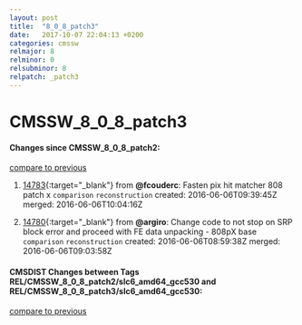 ```yaml
---
layout: post
title:  "8_0_8_patch3"
date:   2017-10-07 22:04:13 +0200
categories: cmssw
relmajor: 8
relminor: 0
relsubminor: 8
relpatch: _patch3
---
```


# CMSSW_8_0_8_patch3
#### Changes since CMSSW_8_0_8_patch2:

[compare to previous](https://github.com/cms-sw/cmssw/compare/CMSSW_8_0_8_patch2...CMSSW_8_0_8_patch3)



1. [14783](http://github.com/cms-sw/cmssw/pull/14783){:target="_blank"}  from **@fcouderc**: Fasten pix hit matcher 808 patch x `comparison`  `reconstruction`  created: 2016-06-06T09:39:45Z merged: 2016-06-06T10:04:16Z

1. [14780](http://github.com/cms-sw/cmssw/pull/14780){:target="_blank"}  from **@argiro**: Change code to not stop on SRP block error and proceed with FE data unpacking - 808pX base `comparison`  `reconstruction`  created: 2016-06-06T08:59:38Z merged: 2016-06-06T09:03:58Z

#### CMSDIST Changes between Tags REL/CMSSW_8_0_8_patch2/slc6_amd64_gcc530 and REL/CMSSW_8_0_8_patch3/slc6_amd64_gcc530:

[compare to previous](https://github.com/cms-sw/cmsdist/compare/REL/CMSSW_8_0_8_patch2/slc6_amd64_gcc530...REL/CMSSW_8_0_8_patch3/slc6_amd64_gcc530)


